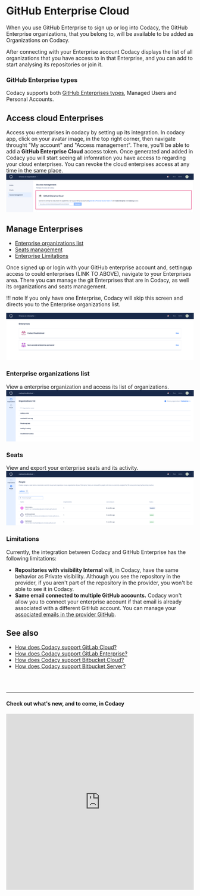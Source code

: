 # GitHub Enterprise Cloud

When you use GitHub Enterprise to sign up or log into Codacy, the GitHub Enterprise organizations, that you belong to, will be available to be added as Organizations on Codacy.

After connecting with your Enterprise account Codacy displays the list of all organizations that you have access to in that Enterprise, and you can add to start analysing its repositories or join it. 

### GitHub Enterprise types
Codacy supports both [GitHub Enterprises types](https://docs.github.com/en/enterprise-cloud@latest/admin/managing-iam/understanding-iam-for-enterprises/choosing-an-enterprise-type-for-github-enterprise-cloud), Managed Users and Personal Accounts.

## Access cloud Enterprises 
Access you enterprises in codacy by setting up its integration. In codacy app, click on your avatar image, in the top right corner, then navigate throught "My account" and "Access management". There, you'll be able to add a **GitHub Enterprise Cloud** access token. Once generated and added in Codacy you will start seeing all infomration you have access to regarding your cloud enterprises. 
You can revoke the cloud enterpises access at any time in the same place.
![Enterprise cloud manage enterprises access](images/Codacy-Access-Management.png)


## Manage Enterprises 
- [Enterprise organizations list](#enterprise-organizations-list)
- [Seats management](#seats)
- [Enterprise Limitations](#limitations)


Once signed up or login with your GitHub enterprise account and, settingup access to could enterprises (LINK TO ABOVE), navigate to your Enterprises area. There you can manage the git Enterprises that are in Codacy, as well its organizations and seats management. 

!!! note If you only have one Enterprise, Codacy will skip this screen and directs you to the Enterprise organizations list. 

![Enterprise cloud manage enterprises](images/Codacy-Enterprises.png)

### Enterprise organizations list
View a enterprise organization and access its list of organizations. 
![Enterprise cloud manage organizations](images/Codacy-Enterprise-Organizations.png)

### Seats
View and export your enterprise seats and its activity.
![Enterprise cloud manage seats](images/Codacy-Enterprise-Seats.png)

### Limitations
Currently, the integration between Codacy and GitHub Enterprise has the following limitations:

-   **Repositories with visibility Internal** will, in Codacy, have the same behavior as Private visibility. Although you see the repository in the provider, if you aren't part of the repository in the provider, you won't be able to see it in Codacy.
-   **Same email connected to multiple GitHub accounts.** Codacy won't allow you to connect your enterprise account if that email is already associated with a different GitHub account. You can manage your [associated emails in the provider GitHub](https://docs.github.com/en/account-and-profile/setting-up-and-managing-your-personal-account-on-github/managing-email-preferences/adding-an-email-address-to-your-github-account). 



## See also

-   [How does Codacy support GitLab Cloud?](../faq/general/how-does-codacy-support-gitlab-cloud.md)
-   [How does Codacy support GitLab Enterprise?](../faq/general/how-does-codacy-support-gitlab-enterprise.md)
-   [How does Codacy support Bitbucket Cloud?](../faq/general/how-does-codacy-support-bitbucket-cloud.md)
-   [How does Codacy support Bitbucket Server?](../faq/general/how-does-codacy-support-bitbucket-server.md)

<br><br>
***
#### Check out what's new, and to come, in Codacy
<div>
  <iframe id="inlineRoadmap"
      title="Codacy Roadmap"
      width="100%"
      height="472"
    src="https://portal.productboard.com/2ng56ct2oir3adgbkvzfgqks" frameborder="0" >
  </iframe>
</div>

